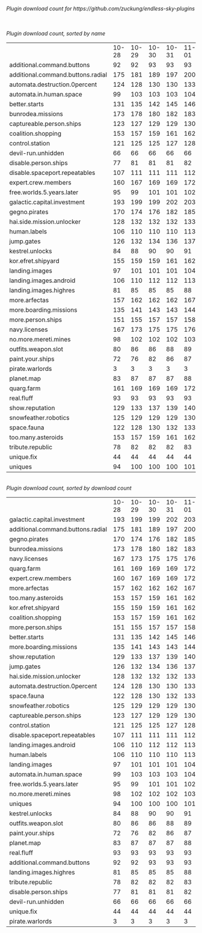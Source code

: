 <h6>Plugin download count for https://github.com/zuckung/endless-sky-plugins<br>
<br>
<h6>Plugin download count, sorted by name<br>
<table>
	<tr>
		<td></td>
		<td>10-28</td>
		<td>10-29</td>
		<td>10-30</td>
		<td>10-31</td>
		<td>11-01</td>
		<td>11-02</td>
		<td>11-03</td>
		<td>today +</td>
	</tr>
	<tr>
		<td>additional.command.buttons</td>
		<td>92</td>
		<td>92</td>
		<td>93</td>
		<td>93</td>
		<td>93</td>
		<td>93</td>
		<td>93</td>
		<td></td>
	</tr>
	<tr>
		<td>additional.command.buttons.radial</td>
		<td>175</td>
		<td>181</td>
		<td>189</td>
		<td>197</td>
		<td>200</td>
		<td>204</td>
		<td>209</td>
		<td>+ 5</td>
	</tr>
	<tr>
		<td>automata.destruction.0percent</td>
		<td>124</td>
		<td>128</td>
		<td>130</td>
		<td>130</td>
		<td>133</td>
		<td>137</td>
		<td>139</td>
		<td>+ 2</td>
	</tr>
	<tr>
		<td>automata.in.human.space</td>
		<td>99</td>
		<td>103</td>
		<td>103</td>
		<td>103</td>
		<td>104</td>
		<td>108</td>
		<td>110</td>
		<td>+ 2</td>
	</tr>
	<tr>
		<td>better.starts</td>
		<td>131</td>
		<td>135</td>
		<td>142</td>
		<td>145</td>
		<td>146</td>
		<td>150</td>
		<td>153</td>
		<td>+ 3</td>
	</tr>
	<tr>
		<td>bunrodea.missions</td>
		<td>173</td>
		<td>178</td>
		<td>180</td>
		<td>182</td>
		<td>183</td>
		<td>187</td>
		<td>191</td>
		<td>+ 4</td>
	</tr>
	<tr>
		<td>captureable.person.ships</td>
		<td>123</td>
		<td>127</td>
		<td>129</td>
		<td>129</td>
		<td>130</td>
		<td>134</td>
		<td>137</td>
		<td>+ 3</td>
	</tr>
	<tr>
		<td>coalition.shopping</td>
		<td>153</td>
		<td>157</td>
		<td>159</td>
		<td>161</td>
		<td>162</td>
		<td>166</td>
		<td>168</td>
		<td>+ 2</td>
	</tr>
	<tr>
		<td>control.station</td>
		<td>121</td>
		<td>125</td>
		<td>125</td>
		<td>127</td>
		<td>128</td>
		<td>132</td>
		<td>134</td>
		<td>+ 2</td>
	</tr>
	<tr>
		<td>devil-run.unhidden</td>
		<td>66</td>
		<td>66</td>
		<td>66</td>
		<td>66</td>
		<td>66</td>
		<td>66</td>
		<td>66</td>
		<td></td>
	</tr>
	<tr>
		<td>disable.person.ships</td>
		<td>77</td>
		<td>81</td>
		<td>81</td>
		<td>81</td>
		<td>82</td>
		<td>88</td>
		<td>88</td>
		<td></td>
	</tr>
	<tr>
		<td>disable.spaceport.repeatables</td>
		<td>107</td>
		<td>111</td>
		<td>111</td>
		<td>111</td>
		<td>112</td>
		<td>118</td>
		<td>120</td>
		<td>+ 2</td>
	</tr>
	<tr>
		<td>expert.crew.members</td>
		<td>160</td>
		<td>167</td>
		<td>169</td>
		<td>169</td>
		<td>172</td>
		<td>176</td>
		<td>180</td>
		<td>+ 4</td>
	</tr>
	<tr>
		<td>free.worlds.5.years.later</td>
		<td>95</td>
		<td>99</td>
		<td>101</td>
		<td>101</td>
		<td>102</td>
		<td>106</td>
		<td>109</td>
		<td>+ 3</td>
	</tr>
	<tr>
		<td>galactic.capital.investment</td>
		<td>193</td>
		<td>199</td>
		<td>199</td>
		<td>202</td>
		<td>203</td>
		<td>207</td>
		<td>210</td>
		<td>+ 3</td>
	</tr>
	<tr>
		<td>gegno.pirates</td>
		<td>170</td>
		<td>174</td>
		<td>176</td>
		<td>182</td>
		<td>185</td>
		<td>189</td>
		<td>192</td>
		<td>+ 3</td>
	</tr>
	<tr>
		<td>hai.side.mission.unlocker</td>
		<td>128</td>
		<td>132</td>
		<td>132</td>
		<td>132</td>
		<td>133</td>
		<td>137</td>
		<td>139</td>
		<td>+ 2</td>
	</tr>
	<tr>
		<td>human.labels</td>
		<td>106</td>
		<td>110</td>
		<td>110</td>
		<td>110</td>
		<td>113</td>
		<td>117</td>
		<td>117</td>
		<td></td>
	</tr>
	<tr>
		<td>jump.gates</td>
		<td>126</td>
		<td>132</td>
		<td>134</td>
		<td>136</td>
		<td>137</td>
		<td>141</td>
		<td>144</td>
		<td>+ 3</td>
	</tr>
	<tr>
		<td>kestrel.unlocks</td>
		<td>84</td>
		<td>88</td>
		<td>90</td>
		<td>90</td>
		<td>91</td>
		<td>95</td>
		<td>98</td>
		<td>+ 3</td>
	</tr>
	<tr>
		<td>kor.efret.shipyard</td>
		<td>155</td>
		<td>159</td>
		<td>159</td>
		<td>161</td>
		<td>162</td>
		<td>166</td>
		<td>168</td>
		<td>+ 2</td>
	</tr>
	<tr>
		<td>landing.images</td>
		<td>97</td>
		<td>101</td>
		<td>101</td>
		<td>101</td>
		<td>104</td>
		<td>108</td>
		<td>112</td>
		<td>+ 4</td>
	</tr>
	<tr>
		<td>landing.images.android</td>
		<td>106</td>
		<td>110</td>
		<td>112</td>
		<td>112</td>
		<td>113</td>
		<td>117</td>
		<td>118</td>
		<td>+ 1</td>
	</tr>
	<tr>
		<td>landing.images.highres</td>
		<td>81</td>
		<td>85</td>
		<td>85</td>
		<td>85</td>
		<td>88</td>
		<td>92</td>
		<td>92</td>
		<td></td>
	</tr>
	<tr>
		<td>more.arfectas</td>
		<td>157</td>
		<td>162</td>
		<td>162</td>
		<td>162</td>
		<td>167</td>
		<td>171</td>
		<td>174</td>
		<td>+ 3</td>
	</tr>
	<tr>
		<td>more.boarding.missions</td>
		<td>135</td>
		<td>141</td>
		<td>143</td>
		<td>143</td>
		<td>144</td>
		<td>148</td>
		<td>151</td>
		<td>+ 3</td>
	</tr>
	<tr>
		<td>more.person.ships</td>
		<td>151</td>
		<td>155</td>
		<td>157</td>
		<td>157</td>
		<td>158</td>
		<td>162</td>
		<td>164</td>
		<td>+ 2</td>
	</tr>
	<tr>
		<td>navy.licenses</td>
		<td>167</td>
		<td>173</td>
		<td>175</td>
		<td>175</td>
		<td>176</td>
		<td>180</td>
		<td>183</td>
		<td>+ 3</td>
	</tr>
	<tr>
		<td>no.more.mereti.mines</td>
		<td>98</td>
		<td>102</td>
		<td>102</td>
		<td>102</td>
		<td>103</td>
		<td>107</td>
		<td>108</td>
		<td>+ 1</td>
	</tr>
	<tr>
		<td>outfits.weapon.slot</td>
		<td>80</td>
		<td>86</td>
		<td>86</td>
		<td>88</td>
		<td>89</td>
		<td>93</td>
		<td>96</td>
		<td>+ 3</td>
	</tr>
	<tr>
		<td>paint.your.ships</td>
		<td>72</td>
		<td>76</td>
		<td>82</td>
		<td>86</td>
		<td>87</td>
		<td>95</td>
		<td>95</td>
		<td></td>
	</tr>
	<tr>
		<td>pirate.warlords</td>
		<td>3</td>
		<td>3</td>
		<td>3</td>
		<td>3</td>
		<td>3</td>
		<td>3</td>
		<td>3</td>
		<td></td>
	</tr>
	<tr>
		<td>planet.map</td>
		<td>83</td>
		<td>87</td>
		<td>87</td>
		<td>87</td>
		<td>88</td>
		<td>92</td>
		<td>94</td>
		<td>+ 2</td>
	</tr>
	<tr>
		<td>quarg.farm</td>
		<td>161</td>
		<td>169</td>
		<td>169</td>
		<td>169</td>
		<td>172</td>
		<td>176</td>
		<td>180</td>
		<td>+ 4</td>
	</tr>
	<tr>
		<td>real.fluff</td>
		<td>93</td>
		<td>93</td>
		<td>93</td>
		<td>93</td>
		<td>93</td>
		<td>93</td>
		<td>93</td>
		<td></td>
	</tr>
	<tr>
		<td>show.reputation</td>
		<td>129</td>
		<td>133</td>
		<td>137</td>
		<td>139</td>
		<td>140</td>
		<td>144</td>
		<td>146</td>
		<td>+ 2</td>
	</tr>
	<tr>
		<td>snowfeather.robotics</td>
		<td>125</td>
		<td>129</td>
		<td>129</td>
		<td>129</td>
		<td>130</td>
		<td>134</td>
		<td>137</td>
		<td>+ 3</td>
	</tr>
	<tr>
		<td>space.fauna</td>
		<td>122</td>
		<td>128</td>
		<td>130</td>
		<td>132</td>
		<td>133</td>
		<td>137</td>
		<td>138</td>
		<td>+ 1</td>
	</tr>
	<tr>
		<td>too.many.asteroids</td>
		<td>153</td>
		<td>157</td>
		<td>159</td>
		<td>161</td>
		<td>162</td>
		<td>166</td>
		<td>169</td>
		<td>+ 3</td>
	</tr>
	<tr>
		<td>tribute.republic</td>
		<td>78</td>
		<td>82</td>
		<td>82</td>
		<td>82</td>
		<td>83</td>
		<td>87</td>
		<td>88</td>
		<td>+ 1</td>
	</tr>
	<tr>
		<td>unique.fix</td>
		<td>44</td>
		<td>44</td>
		<td>44</td>
		<td>44</td>
		<td>44</td>
		<td>44</td>
		<td>44</td>
		<td></td>
	</tr>
	<tr>
		<td>uniques</td>
		<td>94</td>
		<td>100</td>
		<td>100</td>
		<td>100</td>
		<td>101</td>
		<td>105</td>
		<td>107</td>
		<td>+ 2</td>
	</tr>
</table>
</h6>
<h6>Plugin download count, sorted by download count<br>
<table>
	<tr>
		<td></td>
		<td>10-28</td>
		<td>10-29</td>
		<td>10-30</td>
		<td>10-31</td>
		<td>11-01</td>
		<td>11-02</td>
		<td>11-03</td>
		<td>today +</td>
	</tr>
	<tr>
		<td>galactic.capital.investment</td>
		<td>193</td>
		<td>199</td>
		<td>199</td>
		<td>202</td>
		<td>203</td>
		<td>207</td>
		<td>210</td>
		<td>+ 3</td>
	</tr>
	<tr>
		<td>additional.command.buttons.radial</td>
		<td>175</td>
		<td>181</td>
		<td>189</td>
		<td>197</td>
		<td>200</td>
		<td>204</td>
		<td>209</td>
		<td>+ 5</td>
	</tr>
	<tr>
		<td>gegno.pirates</td>
		<td>170</td>
		<td>174</td>
		<td>176</td>
		<td>182</td>
		<td>185</td>
		<td>189</td>
		<td>192</td>
		<td>+ 3</td>
	</tr>
	<tr>
		<td>bunrodea.missions</td>
		<td>173</td>
		<td>178</td>
		<td>180</td>
		<td>182</td>
		<td>183</td>
		<td>187</td>
		<td>191</td>
		<td>+ 4</td>
	</tr>
	<tr>
		<td>navy.licenses</td>
		<td>167</td>
		<td>173</td>
		<td>175</td>
		<td>175</td>
		<td>176</td>
		<td>180</td>
		<td>183</td>
		<td>+ 3</td>
	</tr>
	<tr>
		<td>quarg.farm</td>
		<td>161</td>
		<td>169</td>
		<td>169</td>
		<td>169</td>
		<td>172</td>
		<td>176</td>
		<td>180</td>
		<td>+ 4</td>
	</tr>
	<tr>
		<td>expert.crew.members</td>
		<td>160</td>
		<td>167</td>
		<td>169</td>
		<td>169</td>
		<td>172</td>
		<td>176</td>
		<td>180</td>
		<td>+ 4</td>
	</tr>
	<tr>
		<td>more.arfectas</td>
		<td>157</td>
		<td>162</td>
		<td>162</td>
		<td>162</td>
		<td>167</td>
		<td>171</td>
		<td>174</td>
		<td>+ 3</td>
	</tr>
	<tr>
		<td>too.many.asteroids</td>
		<td>153</td>
		<td>157</td>
		<td>159</td>
		<td>161</td>
		<td>162</td>
		<td>166</td>
		<td>169</td>
		<td>+ 3</td>
	</tr>
	<tr>
		<td>kor.efret.shipyard</td>
		<td>155</td>
		<td>159</td>
		<td>159</td>
		<td>161</td>
		<td>162</td>
		<td>166</td>
		<td>168</td>
		<td>+ 2</td>
	</tr>
	<tr>
		<td>coalition.shopping</td>
		<td>153</td>
		<td>157</td>
		<td>159</td>
		<td>161</td>
		<td>162</td>
		<td>166</td>
		<td>168</td>
		<td>+ 2</td>
	</tr>
	<tr>
		<td>more.person.ships</td>
		<td>151</td>
		<td>155</td>
		<td>157</td>
		<td>157</td>
		<td>158</td>
		<td>162</td>
		<td>164</td>
		<td>+ 2</td>
	</tr>
	<tr>
		<td>better.starts</td>
		<td>131</td>
		<td>135</td>
		<td>142</td>
		<td>145</td>
		<td>146</td>
		<td>150</td>
		<td>153</td>
		<td>+ 3</td>
	</tr>
	<tr>
		<td>more.boarding.missions</td>
		<td>135</td>
		<td>141</td>
		<td>143</td>
		<td>143</td>
		<td>144</td>
		<td>148</td>
		<td>151</td>
		<td>+ 3</td>
	</tr>
	<tr>
		<td>show.reputation</td>
		<td>129</td>
		<td>133</td>
		<td>137</td>
		<td>139</td>
		<td>140</td>
		<td>144</td>
		<td>146</td>
		<td>+ 2</td>
	</tr>
	<tr>
		<td>jump.gates</td>
		<td>126</td>
		<td>132</td>
		<td>134</td>
		<td>136</td>
		<td>137</td>
		<td>141</td>
		<td>144</td>
		<td>+ 3</td>
	</tr>
	<tr>
		<td>hai.side.mission.unlocker</td>
		<td>128</td>
		<td>132</td>
		<td>132</td>
		<td>132</td>
		<td>133</td>
		<td>137</td>
		<td>139</td>
		<td>+ 2</td>
	</tr>
	<tr>
		<td>automata.destruction.0percent</td>
		<td>124</td>
		<td>128</td>
		<td>130</td>
		<td>130</td>
		<td>133</td>
		<td>137</td>
		<td>139</td>
		<td>+ 2</td>
	</tr>
	<tr>
		<td>space.fauna</td>
		<td>122</td>
		<td>128</td>
		<td>130</td>
		<td>132</td>
		<td>133</td>
		<td>137</td>
		<td>138</td>
		<td>+ 1</td>
	</tr>
	<tr>
		<td>snowfeather.robotics</td>
		<td>125</td>
		<td>129</td>
		<td>129</td>
		<td>129</td>
		<td>130</td>
		<td>134</td>
		<td>137</td>
		<td>+ 3</td>
	</tr>
	<tr>
		<td>captureable.person.ships</td>
		<td>123</td>
		<td>127</td>
		<td>129</td>
		<td>129</td>
		<td>130</td>
		<td>134</td>
		<td>137</td>
		<td>+ 3</td>
	</tr>
	<tr>
		<td>control.station</td>
		<td>121</td>
		<td>125</td>
		<td>125</td>
		<td>127</td>
		<td>128</td>
		<td>132</td>
		<td>134</td>
		<td>+ 2</td>
	</tr>
	<tr>
		<td>disable.spaceport.repeatables</td>
		<td>107</td>
		<td>111</td>
		<td>111</td>
		<td>111</td>
		<td>112</td>
		<td>118</td>
		<td>120</td>
		<td>+ 2</td>
	</tr>
	<tr>
		<td>landing.images.android</td>
		<td>106</td>
		<td>110</td>
		<td>112</td>
		<td>112</td>
		<td>113</td>
		<td>117</td>
		<td>118</td>
		<td>+ 1</td>
	</tr>
	<tr>
		<td>human.labels</td>
		<td>106</td>
		<td>110</td>
		<td>110</td>
		<td>110</td>
		<td>113</td>
		<td>117</td>
		<td>117</td>
		<td></td>
	</tr>
	<tr>
		<td>landing.images</td>
		<td>97</td>
		<td>101</td>
		<td>101</td>
		<td>101</td>
		<td>104</td>
		<td>108</td>
		<td>112</td>
		<td>+ 4</td>
	</tr>
	<tr>
		<td>automata.in.human.space</td>
		<td>99</td>
		<td>103</td>
		<td>103</td>
		<td>103</td>
		<td>104</td>
		<td>108</td>
		<td>110</td>
		<td>+ 2</td>
	</tr>
	<tr>
		<td>free.worlds.5.years.later</td>
		<td>95</td>
		<td>99</td>
		<td>101</td>
		<td>101</td>
		<td>102</td>
		<td>106</td>
		<td>109</td>
		<td>+ 3</td>
	</tr>
	<tr>
		<td>no.more.mereti.mines</td>
		<td>98</td>
		<td>102</td>
		<td>102</td>
		<td>102</td>
		<td>103</td>
		<td>107</td>
		<td>108</td>
		<td>+ 1</td>
	</tr>
	<tr>
		<td>uniques</td>
		<td>94</td>
		<td>100</td>
		<td>100</td>
		<td>100</td>
		<td>101</td>
		<td>105</td>
		<td>107</td>
		<td>+ 2</td>
	</tr>
	<tr>
		<td>kestrel.unlocks</td>
		<td>84</td>
		<td>88</td>
		<td>90</td>
		<td>90</td>
		<td>91</td>
		<td>95</td>
		<td>98</td>
		<td>+ 3</td>
	</tr>
	<tr>
		<td>outfits.weapon.slot</td>
		<td>80</td>
		<td>86</td>
		<td>86</td>
		<td>88</td>
		<td>89</td>
		<td>93</td>
		<td>96</td>
		<td>+ 3</td>
	</tr>
	<tr>
		<td>paint.your.ships</td>
		<td>72</td>
		<td>76</td>
		<td>82</td>
		<td>86</td>
		<td>87</td>
		<td>95</td>
		<td>95</td>
		<td></td>
	</tr>
	<tr>
		<td>planet.map</td>
		<td>83</td>
		<td>87</td>
		<td>87</td>
		<td>87</td>
		<td>88</td>
		<td>92</td>
		<td>94</td>
		<td>+ 2</td>
	</tr>
	<tr>
		<td>real.fluff</td>
		<td>93</td>
		<td>93</td>
		<td>93</td>
		<td>93</td>
		<td>93</td>
		<td>93</td>
		<td>93</td>
		<td></td>
	</tr>
	<tr>
		<td>additional.command.buttons</td>
		<td>92</td>
		<td>92</td>
		<td>93</td>
		<td>93</td>
		<td>93</td>
		<td>93</td>
		<td>93</td>
		<td></td>
	</tr>
	<tr>
		<td>landing.images.highres</td>
		<td>81</td>
		<td>85</td>
		<td>85</td>
		<td>85</td>
		<td>88</td>
		<td>92</td>
		<td>92</td>
		<td></td>
	</tr>
	<tr>
		<td>tribute.republic</td>
		<td>78</td>
		<td>82</td>
		<td>82</td>
		<td>82</td>
		<td>83</td>
		<td>87</td>
		<td>88</td>
		<td>+ 1</td>
	</tr>
	<tr>
		<td>disable.person.ships</td>
		<td>77</td>
		<td>81</td>
		<td>81</td>
		<td>81</td>
		<td>82</td>
		<td>88</td>
		<td>88</td>
		<td></td>
	</tr>
	<tr>
		<td>devil-run.unhidden</td>
		<td>66</td>
		<td>66</td>
		<td>66</td>
		<td>66</td>
		<td>66</td>
		<td>66</td>
		<td>66</td>
		<td></td>
	</tr>
	<tr>
		<td>unique.fix</td>
		<td>44</td>
		<td>44</td>
		<td>44</td>
		<td>44</td>
		<td>44</td>
		<td>44</td>
		<td>44</td>
		<td></td>
	</tr>
	<tr>
		<td>pirate.warlords</td>
		<td>3</td>
		<td>3</td>
		<td>3</td>
		<td>3</td>
		<td>3</td>
		<td>3</td>
		<td>3</td>
		<td></td>
	</tr>
</table>
</h6>

